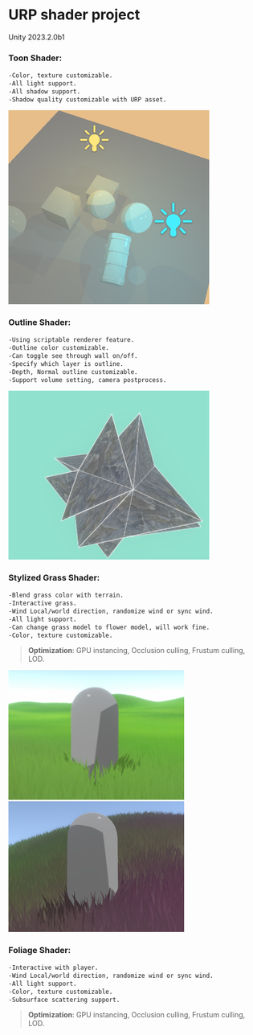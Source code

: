 # URP shader project

Unity 2023.2.0b1



### Toon Shader:
    -Color, texture customizable.
    -All light support.
    -All shadow support.
    -Shadow quality customizable with URP asset.
<img src="/ShowCase/Toon.png" alt="drawing" width="400"/>


### Outline Shader:
    -Using scriptable renderer feature.
    -Outline color customizable.
    -Can toggle see through wall on/off.
    -Specify which layer is outline.
    -Depth, Normal outline customizable.
    -Support volume setting, camera postprocess.
<img src="/ShowCase/Outline.png" alt="drawing" width="400"/>


### Stylized Grass Shader:
    -Blend grass color with terrain.
    -Interactive grass.
    -Wind Local/world direction, randomize wind or sync wind.
    -All light support.
    -Can change grass model to flower model, will work fine.
    -Color, texture customizable.
   >**Optimization**: GPU instancing, Occlusion culling, Frustum culling, LOD.

<img src="/ShowCase/Grass1.png" alt="drawing" width="350"/> <img src="/ShowCase/Grass2.png" alt="drawing" width="350"/>

### Foliage Shader:
    -Interactive with player.
    -Wind Local/world direction, randomize wind or sync wind.
    -All light support.
    -Color, texture customizable.
    -Subsurface scattering support.
   >**Optimization**: GPU instancing, Occlusion culling, Frustum culling, LOD.

